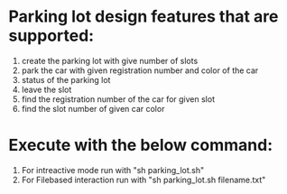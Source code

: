 Parking lot design features that are supported:
===============================================

1) create the parking lot with give number of slots
2) park the car with given registration number and color of the car
3) status of the parking lot
4) leave the slot
5) find the registration number of the car for given slot
6) find the slot number of given car color


Execute with the below command:
================================

1) For intreactive mode run with "sh parking_lot.sh"
2) For Filebased interaction run with "sh parking_lot.sh filename.txt"
